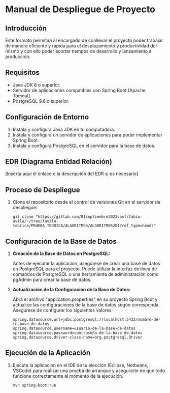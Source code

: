 # Manual de Despliegue de Proyecto

## Introducción

Este formato permitirá al encargado de conllevar el proyecto poder trabajar de manera eficiente y rápida para el desplazamiento y productividad del mismo y con ello poder acortar tiempos de desarrollo y lanzamiento a producción.

## Requisitos

- Java JDK 8 o superior.
- Servidor de aplicaciones compatibles con Spring Boot (Apache Tomcat).
- PostgreSQL 9.6 o superior.

## Configuración de Entorno

1. Instala y configura Java JDK en tu computadora.
2. Instala y configura un servidor de aplicaciones para poder implementar Spring Boot.
3. Instala y configura PostgreSQL en el servidor para la base de datos.

## EDR (Diagrama Entidad Relación)

[Inserta aquí el enlace o la descripción del EDR si es necesario]

## Proceso de Despliegue

1. Clona el repositorio desde el control de versiones Git en el servidor de despliegue:

   ```shell
   git clone "https://gitlab.com/01septiembre2023sasf/fabio-avila/-/tree/favila-teorica/PRUEBA_TEORICA/ALGORITMOS/ALGORITMO%201?ref_type=heads"

## Configuración de la Base de Datos

1. **Creación de la Base de Datos en PostgreSQL:**

   Antes de ejecutar la aplicación, asegúrese de crear una base de datos en PostgreSQL para el proyecto. Puede utilizar la interfaz de línea de comandos de PostgreSQL o una herramienta de administración como pgAdmin para crear la base de datos.

2. **Actualización de la Configuración de la Base de Datos:**

   Abra el archivo "application.properties" en su proyecto Spring Boot y actualice las configuraciones de la base de datos según corresponda. Asegúrese de configurar los siguientes valores:

   ```properties
   spring.datasource.url=jdbc:postgresql://localhost:5432/nombre-de-tu-base-de-datos
   spring.datasource.username=usuario-de-la-base-de-datos
   spring.datasource.password=contraseña-de-la-base-de-datos
   spring.datasource.driver-class-name=org.postgresql.Driver

## Ejecución de la Aplicación

1. Ejecuta la aplicación en el IDE de tu elección (Eclipse, Netbeans, VSCode) para realizar una prueba de arranque y asegurarte de que todo funcione correctamente al momento de la ejecución.

   ```shell
   mvn spring-boot:run


